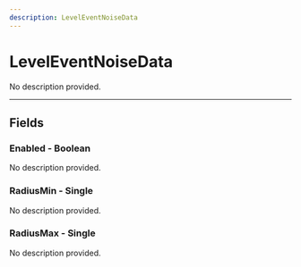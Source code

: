 ```yaml
---
description: LevelEventNoiseData
---
```


# LevelEventNoiseData

No description provided.

***

## Fields

### Enabled - Boolean

No description provided.

### RadiusMin - Single

No description provided.

### RadiusMax - Single

No description provided.
